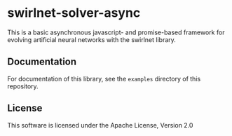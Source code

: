 # swirlnet-solver-async

This is a basic asynchronous javascript- and promise-based framework for
evolving artificial neural networks with the swirlnet library.

## Documentation

For documentation of this library, see the `examples` directory of this
repository.

## License

This software is licensed under the Apache License, Version 2.0


